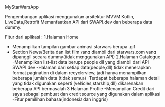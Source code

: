 MyStarWarsApp

Pengembangan aplikasi menggunakan arsitektur MVVM Kotlin, LiveData,Retrofit
Memanfaatkan API dari SWAPI.dev dan beberapa data dummy.

Fitur dari aplikasi : 
1.Halaman Home 
- Menampilkan tampilan gambar animasi starwars berupa .gif
- Section News/Berita dan list film yang diambil dari starwars.com yang dipanggil secara dummy(tidak menggunakan API)
2.Halaman Catalogue
-Menampilkan list-list data berupa people dll yang diambil dari API SWAPI.dev
-Halaman dari setiap data(people,dll) tidak menerapkan format pagination di dalam recyclerview, jadi hanya menampilkan beberapa jumlah data (tidak semua)
-Terdapat beberapa halaman detail yang tidak digunakan seperti (vehicles,starship,dll) dikarenakan beberapa API bermasalah
3 Halaman Proflie
-Menampilan Credit dari saya sebagai pembuat dan credit source yang digunakan dalam aplikasi
-Fitur pemilihan bahasa(indonesia dan inggris)

